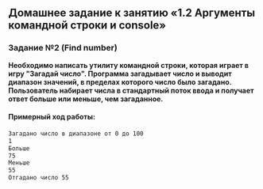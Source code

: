 ## Домашнее задание к занятию «1.2 Аргументы командной строки и console»

### Задание №2 (Find number)

**Необходимо написать утилиту командной строки, которая играет в игру "Загадай число". Программа загадывает число и выводит диапазон значений, в пределах которого число было загадано. Пользователь набирает числа в стандартный поток ввода и получает ответ больше или меньше, чем загаданное.**

#### Примерный ход работы:

```cmd
Загадано число в диапазоне от 0 до 100
1
Больше
75
Меньше
55
Отгадано число 55
```